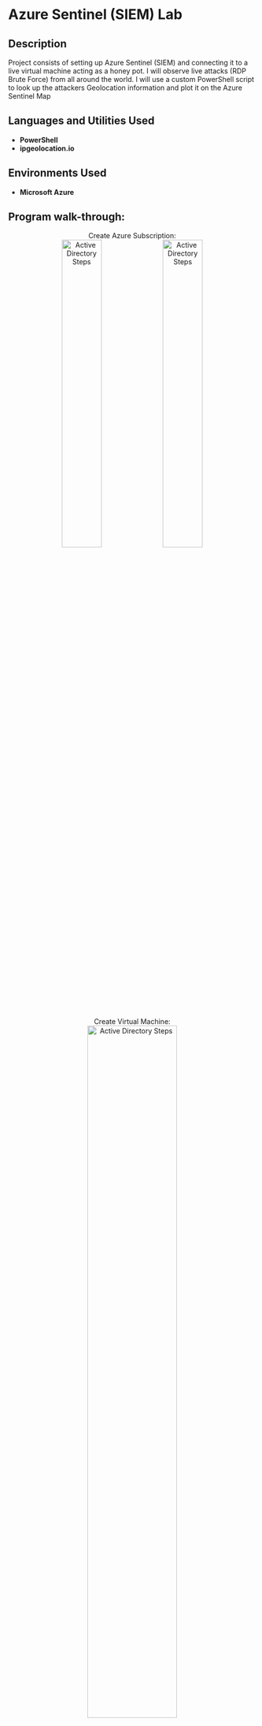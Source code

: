 # Azure Sentinel (SIEM) Lab

<h2>Description</h2>
Project consists of setting up Azure Sentinel (SIEM) and connecting it to a live virtual machine acting as a honey pot. I will observe live attacks (RDP Brute Force) from all around the world. I will use a custom PowerShell script to look up the attackers Geolocation information and plot it on the Azure Sentinel Map
<br />


<h2>Languages and Utilities Used</h2>

- <b>PowerShell</b>
- <b>ipgeolocation.io</b> 

<h2>Environments Used </h2>

- <b>Microsoft Azure</b>

<h2>Program walk-through:</h2>

<p align="center">
Create Azure Subscription: <br/>
<img src="https://i.imgur.com/Ryj3QSg.png" height="40%" width="40%" alt="Active Directory Steps"/>
<img src="https://i.imgur.com/J9UyvsN.png" height="40%" width="40%" alt="Active Directory Steps"/>
<br />
<br />
Create Virtual Machine:  <br/>
<img src="https://i.imgur.com/vInWpJ8.png" height="60%" width="60%" alt="Active Directory Steps"/>
  <img src="https://i.imgur.com/g2kbtvB.png" height="40%" width="40%" alt="Active Directory Steps"/>
  <img src="https://i.imgur.com/bqhyNcF.png" height="40%" width="40%" alt="Active Directory Steps"/>
<br />
<br />
Create Log Analytics Workspace: <br/>
<img src="https://i.imgur.com/43hhhij.png" height="40%" width="40%" alt="Active Directory Steps"/>
 <img src="https://i.imgur.com/lXFG3sF.png" height="40%" width="40%" alt="Active Directory Steps"/>
<br />
<br />
Enable gathering VM logs in Security Center:  <br/>
<img src="https://i.imgur.com/dXW46eD.png" height="80%" width="80%" alt="Active Directory Steps"/>
  <img src="https://i.imgur.com/8Rgkbfl.png" height="80%" width="80%" alt="Active Directory Steps"/>
<br />
<br />
Connect Log Analytics to VM:  <br/>
<img src="https://i.imgur.com/HBrw453.png" height="80%" width="80%" alt="Active Directory Steps"/>
<br />
<br />
Setup Microsoft Sentinel:  <br/>
<img src="https://i.imgur.com/AknTfOj.png" height="80%" width="80%" alt="Active Directory Steps"/>
<br />
<br />
Log into VM with Remote Desktop:  <br/>
<img src="https://i.imgur.com/TTIX3lU.png" height="40%" width="40%" alt="Active Directory Steps"/>
  <img src="https://i.imgur.com/EnG8lGl.jpeg" height="40%" width="40%" alt="Active Directory Steps"/>
<br />
<br />
Observe Event Viewer Logs in VM:  <br/>
<img src="https://i.imgur.com/QufTs1i.png" height="80%" width="80%" alt="Active Directory Steps"/>
  <img src="https://i.imgur.com/5zvQew6.png" height="80%" width="80%" alt="Active Directory Steps"/>
  <br />
<br />
Turn off Windows Firewall on VM:  <br/>
<img src="https://i.imgur.com/pA7dQgq.jpeg" height="80%" width="80%" alt="Active Directory Steps"/>
  <img src="https://i.imgur.com/b1gw0RI.png" height="80%" width="80%" alt="Active Directory Steps"/>
  <br />
<br />
Download PowerShell Script:  <br/>
<img src="https://i.imgur.com/MgsPGt3.png" height="80%" width="80%" alt="Active Directory Steps"/>
  <img src="https://i.imgur.com/JJ535gu.png" height="80%" width="80%" alt="Active Directory Steps"/>
  <br />
<br />
  Get Geolocation.io API Key:  <br/>
<img src="https://i.imgur.com/zaYu9Sp.png" height="80%" width="80%" alt="Active Directory Steps"/>
  <br />
<br />
Run Script To get Geo Data from attackers:  <br/>
<img src="https://i.imgur.com/lc0fcKM.png" height="80%" width="80%" alt="Active Directory Steps"/>
  <br />
<br />
Create custom log in LAW to bring in our custom log:  <br/>
<img src="https://i.imgur.com/br9P4QP.png" height="80%" width="80%" alt="Active Directory Steps"/>
  <img src="https://i.imgur.com/4DnxAyS.png" height="80%" width="80%" alt="Active Directory Steps"/>
  <img src="https://i.imgur.com/GA0oeWi.png" height="80%" width="80%" alt="Active Directory Steps"/>
  <img src="https://i.imgur.com/jw2Sbo3.png" height="80%" width="80%" alt="Active Directory Steps"/>
  <br />
<br />
Create custom fields/extract fields from raw custom log data:  <br/>
<img src="https://i.imgur.com/ZfV0E8O.png" height="80%" width="80%" alt="Active Directory Steps"/>
  <br />
<br />
Setup Azure Sentinel map with Latitude and Longitude:  <br/>
<img src="https://i.imgur.com/vCQo21h.png" height="80%" width="80%" alt="Active Directory Steps"/>
  <img src="https://i.imgur.com/qv2oLYC.png" height="80%" width="80%" alt="Active Directory Steps"/>
  <br />
<br />
Honeypot was successful! Attacks from Ukraine/Russia/France/UK:  <br/>
<img src="https://i.imgur.com/VIld59X.png" height="80%" width="80%" alt="Active Directory Steps"/>
  <br />
<br />
</p>

<!--
 ```diff
- text in red
+ text in green
! text in orange
# text in gray
@@ text in purple (and bold)@@
```
--!>
